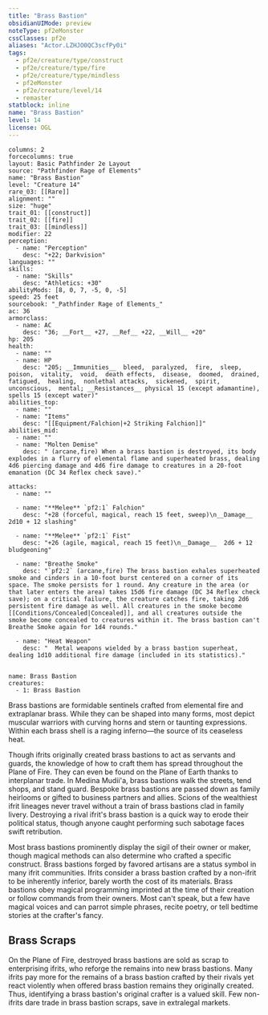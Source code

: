 ```yaml
---
title: "Brass Bastion"
obsidianUIMode: preview
noteType: pf2eMonster
cssClasses: pf2e
aliases: "Actor.LZHJO0QC3scfPy0i" 
tags:
  - pf2e/creature/type/construct
  - pf2e/creature/type/fire
  - pf2e/creature/type/mindless
  - pf2eMonster
  - pf2e/creature/level/14
  - remaster
statblock: inline
name: "Brass Bastion"
level: 14
license: OGL
---
```


```statblock
columns: 2
forcecolumns: true
layout: Basic Pathfinder 2e Layout
source: "Pathfinder Rage of Elements"
name: "Brass Bastion"
level: "Creature 14"
rare_03: [[Rare]]
alignment: ""
size: "huge"
trait_01: [[construct]]
trait_02: [[fire]]
trait_03: [[mindless]]
modifier: 22
perception:
  - name: "Perception"
    desc: "+22; Darkvision"
languages: ""
skills:
  - name: "Skills"
    desc: "Athletics: +30"
abilityMods: [8, 0, 7, -5, 0, -5]
speed: 25 feet
sourcebook: "_Pathfinder Rage of Elements_"
ac: 36
armorclass:
  - name: AC
    desc: "36; __Fort__ +27, __Ref__ +22, __Will__ +20"
hp: 205
health:
  - name: ""
  - name: HP
    desc: "205; __Immunities__  bleed,  paralyzed,  fire,  sleep,  poison,  vitality,  void,  death effects,  disease,  doomed,  drained,  fatigued,  healing,  nonlethal attacks,  sickened,  spirit,  unconscious,  mental; __Resistances__ physical 15 (except adamantine), spells 15 (except water)"
abilities_top:
  - name: ""
  - name: "Items"
    desc: "[[Equipment/Falchion|+2 Striking Falchion]]"
abilities_mid:
  - name: ""
  - name: "Molten Demise"
    desc: " (arcane,fire) When a brass bastion is destroyed, its body explodes in a flurry of elemental flame and superheated brass, dealing 4d6 piercing damage and 4d6 fire damage to creatures in a 20-foot emanation (DC 34 Reflex check save)."

attacks:
  - name: ""

  - name: "**Melee** `pf2:1` Falchion"
    desc: "+28 (forceful, magical, reach 15 feet, sweep)\n__Damage__  2d10 + 12 slashing"

  - name: "**Melee** `pf2:1` Fist"
    desc: "+26 (agile, magical, reach 15 feet)\n__Damage__  2d6 + 12 bludgeoning"

  - name: "Breathe Smoke"
    desc: "`pf2:2` (arcane,fire) The brass bastion exhales superheated smoke and cinders in a 10-foot burst centered on a corner of its space. The smoke persists for 1 round. Any creature in the area (or that later enters the area) takes 15d6 fire damage (DC 34 Reflex check save); on a critical failure, the creature catches fire, taking 2d6 persistent fire damage as well. All creatures in the smoke become [[Conditions/Concealed|Concealed]], and all creatures outside the smoke become concealed to creatures within it. The brass bastion can't Breathe Smoke again for 1d4 rounds."

  - name: "Heat Weapon"
    desc: "  Metal weapons wielded by a brass bastion superheat, dealing 1d10 additional fire damage (included in its statistics)."
 
```

```encounter-table
name: Brass Bastion
creatures:
  - 1: Brass Bastion
```



Brass bastions are formidable sentinels crafted from elemental fire and extraplanar brass. While they can be shaped into many forms, most depict muscular warriors with curving horns and stern or taunting expressions. Within each brass shell is a raging inferno—the source of its ceaseless heat.

Though ifrits originally created brass bastions to act as servants and guards, the knowledge of how to craft them has spread throughout the Plane of Fire. They can even be found on the Plane of Earth thanks to interplanar trade. In Medina Mudii'a, brass bastions walk the streets, tend shops, and stand guard. Bespoke brass bastions are passed down as family heirlooms or gifted to business partners and allies. Scions of the wealthiest ifrit lineages never travel without a train of brass bastions clad in family livery. Destroying a rival ifrit's brass bastion is a quick way to erode their political status, though anyone caught performing such sabotage faces swift retribution.

Most brass bastions prominently display the sigil of their owner or maker, though magical methods can also determine who crafted a specific construct. Brass bastions forged by favored artisans are a status symbol in many ifrit communities. Ifrits consider a brass bastion crafted by a non-ifrit to be inherently inferior, barely worth the cost of its materials. Brass bastions obey magical programming imprinted at the time of their creation or follow commands from their owners. Most can't speak, but a few have magical voices and can parrot simple phrases, recite poetry, or tell bedtime stories at the crafter's fancy.

## Brass Scraps

On the Plane of Fire, destroyed brass bastions are sold as scrap to enterprising ifrits, who reforge the remains into new brass bastions. Many ifrits pay more for the remains of a brass bastion crafted by their rivals yet react violently when offered brass bastion remains they originally created. Thus, identifying a brass bastion's original crafter is a valued skill. Few non-ifrits dare trade in brass bastion scraps, save in extralegal markets.
